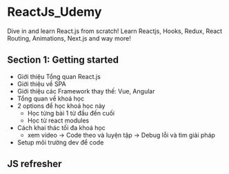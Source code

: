 # ReactJs_Udemy
Dive in and learn React.js from scratch! Learn Reactjs, Hooks, Redux, React Routing, Animations, Next.js and way more!


## Section 1: Getting started
* Giới thiệu Tổng quan React.js
* Giới thiệu về SPA
* Giới thiệu các Framework thay thế: Vue, Angular
* Tổng quan về khoá học
* 2 options để học khoá học này 
    - Học từng bài 1 từ đầu đến cuối
    - Học từ react modules
* Cách khai thác tối đa khoá học 
    - xem video -> Code theo và luyện tập -> Debug lỗi và tìm giải pháp
* Setup môi trường dev để code 

## JS refresher